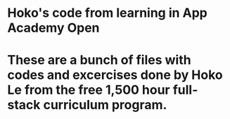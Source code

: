 # Hoko's code from learning in App Academy Open
# These are a bunch of files with codes and excercises done by Hoko Le from the free 1,500 hour full-stack curriculum program.

